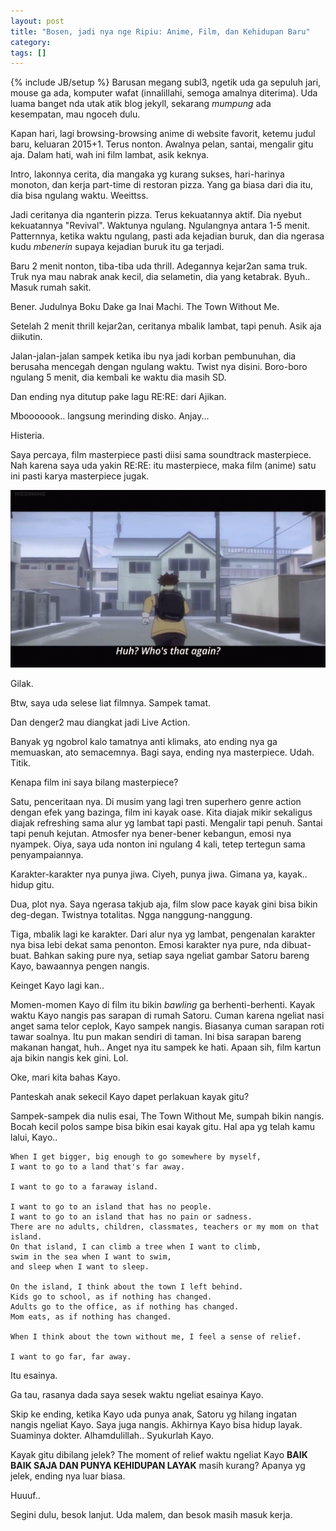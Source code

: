 ```yaml
---
layout: post
title: "Bosen, jadi nya nge Ripiu: Anime, Film, dan Kehidupan Baru"
category: 
tags: []
---
```

{% include JB/setup %}
Barusan megang subl3, ngetik uda ga sepuluh jari, mouse ga ada, komputer wafat (innalillahi, semoga amalnya diterima). Uda luama banget nda utak atik blog jekyll, sekarang <i>mumpung</i> ada kesempatan, mau ngoceh dulu.

Kapan hari, lagi browsing-browsing anime di website favorit, ketemu judul baru, keluaran 2015+1. Terus nonton. Awalnya pelan, santai, mengalir gitu aja. Dalam hati, wah ini film lambat, asik keknya.

Intro, lakonnya cerita, dia mangaka yg kurang sukses, hari-harinya monoton, dan kerja part-time di restoran pizza. Yang ga biasa dari dia itu, dia bisa ngulang waktu. Weeittss.

Jadi ceritanya dia nganterin pizza. Terus kekuatannya aktif. Dia nyebut kekuatannya "Revival". Waktunya ngulang. Ngulangnya antara 1-5 menit. Patternnya, ketika waktu ngulang, pasti ada kejadian buruk, dan dia ngerasa kudu <i>mbenerin</i> supaya kejadian buruk itu ga terjadi.

Baru 2 menit nonton, tiba-tiba uda thrill. Adegannya kejar2an sama truk. Truk nya mau nabrak anak kecil, dia selametin, dia yang ketabrak. Byuh.. Masuk rumah sakit.

Bener. Judulnya Boku Dake ga Inai Machi. The Town Without Me.

Setelah 2 menit thrill kejar2an, ceritanya mbalik lambat, tapi penuh. Asik aja diikutin.

Jalan-jalan-jalan sampek ketika ibu nya jadi korban pembunuhan, dia berusaha mencegah dengan ngulang waktu. Twist nya disini. Boro-boro ngulang 5 menit, dia kembali ke waktu dia masih SD.

Dan ending nya ditutup pake lagu RE:RE: dari Ajikan.

Mbooooook.. langsung merinding disko. Anjay...

Histeria.

Saya percaya, film masterpiece pasti diisi sama soundtrack masterpiece. Nah karena saya uda yakin RE:RE: itu masterpiece, maka film (anime) satu ini pasti karya masterpiece jugak.

![Boku Dake ga Inai Machi](/img/bokudakegainaimachi01.png)

Gilak.

Btw, saya uda selese liat filmnya. Sampek tamat.

Dan denger2 mau diangkat jadi Live Action.

Banyak yg ngobrol kalo tamatnya anti klimaks, ato ending nya ga memuaskan, ato semacemnya. Bagi saya, ending nya masterpiece. Udah. Titik.

Kenapa film ini saya bilang masterpiece?

Satu, penceritaan nya. Di musim yang lagi tren superhero genre action dengan efek yang bazinga, film ini kayak oase. Kita diajak mikir sekaligus diajak refreshing sama alur yg lambat tapi pasti. Mengalir tapi penuh. Santai tapi penuh kejutan. Atmosfer nya bener-bener kebangun, emosi nya nyampek. Oiya, saya uda nonton ini ngulang 4 kali, tetep tertegun sama penyampaiannya.

Karakter-karakter nya punya jiwa. Ciyeh, punya jiwa. Gimana ya, kayak.. hidup gitu.

Dua, plot nya. Saya ngerasa takjub aja, film slow pace kayak gini bisa bikin deg-degan. Twistnya totalitas. Ngga nanggung-nanggung.

Tiga, mbalik lagi ke karakter. Dari alur nya yg lambat, pengenalan karakter nya bisa lebi dekat sama penonton. Emosi karakter nya pure, nda dibuat-buat. Bahkan saking pure nya, setiap saya ngeliat gambar Satoru bareng Kayo, bawaannya pengen nangis.

Keinget Kayo lagi kan..

Momen-momen Kayo di film itu bikin <i>bawling</i> ga berhenti-berhenti. Kayak waktu Kayo nangis pas sarapan di rumah Satoru. Cuman karena ngeliat nasi anget sama telor ceplok, Kayo sampek nangis. Biasanya cuman sarapan roti tawar soalnya. Itu pun makan sendiri di taman. Ini bisa sarapan bareng makanan hangat, huh.. Anget nya itu sampek ke hati. Apaan sih, film kartun aja bikin nangis kek gini. Lol.

Oke, mari kita bahas Kayo.

Panteskah anak sekecil Kayo dapet perlakuan kayak gitu?

Sampek-sampek dia nulis esai, The Town Without Me, sumpah bikin nangis. Bocah kecil polos sampe bisa bikin esai kayak gitu. Hal apa yg telah kamu lalui, Kayo.. 

	When I get bigger, big enough to go somewhere by myself,
	I want to go to a land that's far away.

	I want to go to a faraway island.

	I want to go to an island that has no people.
	I want to go to an island that has no pain or sadness.
	There are no adults, children, classmates, teachers or my mom on that island.
	On that island, I can climb a tree when I want to climb,
	swim in the sea when I want to swim,
	and sleep when I want to sleep.

	On the island, I think about the town I left behind.
	Kids go to school, as if nothing has changed.
	Adults go to the office, as if nothing has changed.
	Mom eats, as if nothing has changed.

	When I think about the town without me, I feel a sense of relief.

	I want to go far, far away.

Itu esainya.

Ga tau, rasanya dada saya sesek waktu ngeliat esainya Kayo.

Skip ke ending, ketika Kayo uda punya anak, Satoru yg hilang ingatan nangis ngeliat Kayo. Saya juga nangis. Akhirnya Kayo bisa hidup layak. Suaminya dokter. Alhamdulillah.. Syukurlah Kayo. 

Kayak gitu dibilang jelek? The moment of relief waktu ngeliat Kayo <b>BAIK BAIK SAJA DAN PUNYA KEHIDUPAN LAYAK</b> masih kurang?
Apanya yg jelek, ending nya luar biasa.

Huuuf..

Segini dulu, besok lanjut. Uda malem, dan besok masih masuk kerja.